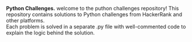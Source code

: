 **Python Challenges.** 
welcome to the puthon challenges repository! 
This repository contains solutions to Python challenges from HackerRank and other platforms.  
Each problem is solved in a separate .py file with well-commented code to explain the logic behind the solution.
